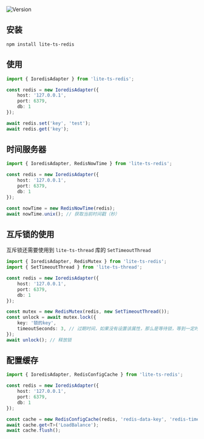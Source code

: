 ![Version](https://img.shields.io/badge/version-1.0.0-green.svg)

## 安装
```
npm install lite-ts-redis
```

## 使用

```typescript
import { IoredisAdapter } from 'lite-ts-redis';

const redis = new IoredisAdapter({
    host: '127.0.0.1',
    port: 6379,
    db: 1
});

await redis.set('key', 'test');
await redis.get('key');
```

## 时间服务器

```typescript
import { IoredisAdapter, RedisNowTime } from 'lite-ts-redis';

const redis = new IoredisAdapter({
    host: '127.0.0.1',
    port: 6379,
    db: 1
});

const nowTime = new RedisNowTime(redis);
await nowTime.unix(); // 获取当前时间戳（秒）
```

## 互斥锁的使用

互斥锁还需要使用到 `lite-ts-thread` 库的 `SetTimeoutThread`

```typescript
import { IoredisAdapter, RedisMutex } from 'lite-ts-redis';
import { SetTimeoutThread } from 'lite-ts-thread';

const redis = new IoredisAdapter({
    host: '127.0.0.1',
    port: 6379,
    db: 1
});

const mutex = new RedisMutex(redis, new SetTimeoutThread());
const unlock = await mutex.lock({
    key: '锁的key',
    timeoutSeconds: 3, // 过期时间，如果没有设置该属性，那么是等待锁，等到一定时间获取不到，会抛出异常；如果设置了，只会获取一次锁，获取不到返回 null 
});
await unlock(); // 释放锁
```

## 配置缓存

```typescript
import { IoredisAdapter, RedisConfigCache } from 'lite-ts-redis';

const redis = new IoredisAdapter({
    host: '127.0.0.1',
    port: 6379,
    db: 1
});

const cache = new RedisConfigCache(redis, 'redis-data-key', 'redis-time-field');
await cache.get<T>('LoadBalance');
await cache.flush();
```
